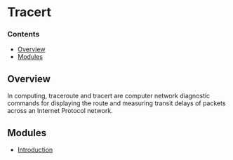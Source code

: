 # Tracert
<!--TOC_START-->
### Contents
- [Overview](#overview)
- [Modules](#modules)

<!--TOC_END-->
## Overview
In computing, traceroute and tracert are computer network diagnostic commands for displaying the route and measuring transit delays of packets across an Internet Protocol network.
<!--MODULES_START-->
## Modules
- [Introduction](./modules/introduction)
<!--MODULES_END-->
